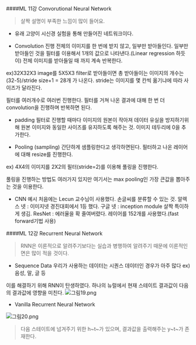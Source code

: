 ####ML 11강 Convorutional Neural Network
>살짝 설명이 부족한 느낌이 많이 들어요.

+ 유래
 고양이 시신경 실험을 통해 만들어진 네트워크이다.

+ Convolution 진행
 전체의 이미지를 한 번에 받지 않고, 일부만 받아들인다.
 일부만 받아들인 것을 필터를 이용해서 1개의 값으로 나타낸다.(Linear regression 하듯이)
 전체 이미지를 받아들일 때 까지 계속 반복한다.
 
 ex)32X32X3 image를 5X5X3 filter로 받아들이면 총 받아들이는 이미지의 개수는 (32-5)/stride size+1 = 28개 가 나온다. stride는 이미지를 몇 칸씩 옮기냐에 따라 사이즈가 달라진다.
 
 필터를 여러개수로 여러번 진행한다. 필터를 거쳐 나온 결과에 대해 한 번 더 convolution을 진행하며 반복하면 된다.

+ padding
 필터로 진행할 때마다 이미지의 원본이 작아져 데이터 유실을 방지하기위해 원본 이미지와 동일한 사이즈를 유지하도록 해주는 것. 이미지 테두리에 0을 추가한다.
 
+ Pooling (sampling)
 간단하게 샘플링한다고 생각하면된다. 필터하고 나온 레이어에 대해 resize를 진행한다.

 ex) 4X4의 이미지를 2X2의 필터(stride=2)를 이용해 풀링을 진행한다. 
 
 풀링을 진행하는 방법도 여러가지 있지만 여기서는 max pooling인 가장 큰값을 뽑아주는 것을 이용한다.

+ CNN 예시
 처음에는 Lecun 교수님이 사용했다. 손글씨를 분류할 수 있는 것.
 알렉스 넷 : 이미지넷 경진대회에서 1등 했다.
 구글 넷 : inception module 살짝 특이하게 생김.
 ResNet : 에러율을 확 줄여버렸다. 레이어를 152개를 사용했다.(fast forward기법 사용)

####ML 12강 Recurrent Neural Network
> RNN은 이론적으로 알려주기보다는 실습과 병행하여 알려주기 때문에 이론적인 면은 많이 적을 것이다.

+ Sequence Data
 우리가 사용하는 데이터는 시퀀스 데이터인 경우가 아주 많다 
 ex) 음성, 말, 글 등

이를 해결하기 위해 RNN이 탄생하였다. 하나의 뉴럴에서 현재 스테이트 결과값이 다음의 결과값에 영향을 미친다. 
![그림19.png](./그림19.png)

+ Vanilla Recurrent Neural Network

![그림20.png](./그림20.png)
> 다음 스테이트에 넘겨주기 위한 h~t~가 있으며, 결과값을 출력해주는 y~t~가 존재한다.

